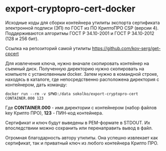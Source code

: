 # export-cryptopro-cert-docker
Исходные коды для сборки контейнера утилиты экспорта сертификата электронной подписи (ЭП) по ГОСТ из ПО КриптоПРО CSP (версии 4).
Поддерживаются алгоритмы ГОСТ Р 34.10-2001 и ГОСТ Р 34.10-2012 (128 и 256 бит).

Ссылка на репозиторий самой утилиты https://github.com/kov-serg/get-cpcert

Для извлечения ключа, нужно вначале скопировать контейнер на съемный диск. Полученную директорию нужно скопировать на компьюте с устанолвенным docker.
Затем нужно в командной строке, находясь в каталоге, где непосредственно расположена директория с контейнером, дать команду:

```console
docker run --rm -v $PWD:/data sokolko/export-cryptopro-cert CONTAINER.000 123
```

Где **CONTAINER.000** - имя директории с контейнером (набор файлов key Крипто ПРО), **123** - ПИН-код контейнера.

Сертификат и ключ будут выведены в PEM-формате в STDOUT. Их впоследствиии можно сохранить или перенаправить вывод в файл.

Огромная благодарность автору утилиты. Она успешно извлекает как сертификат, так и приватный ключ из любого контейнера Крипто ПРО.
